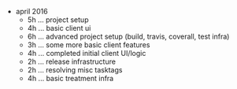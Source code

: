 
* april 2016
  * 5h ... project setup
  * 4h ... basic client ui
  * 6h ... advanced project setup (build, travis, coverall, test infra)
  * 3h ... some more basic client features
  * 4h ... completed initial client UI/logic
  * 2h ... release infrastructure
  * 2h ... resolving misc tasktags
  * 4h ... basic treatment infra
